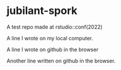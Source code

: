 # jubilant-spork
A test repo made at rstudio::conf(2022)

A line I wrote on my local computer.

A line I wrote on github in the browser

Another line written on github in the browser.
